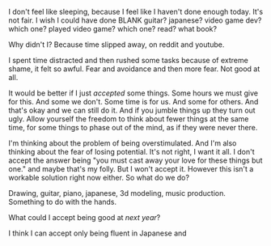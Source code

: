 I don't feel like sleeping, because I feel like I haven't done enough today.
It's not fair. I wish I could have done BLANK
guitar? japanese? video game dev? which one? played video game? which one?  read? what book? 

Why didn't I? Because time slipped away, on reddit and youtube.

I spent time distracted and then rushed some tasks because of extreme shame, it felt so awful. Fear and avoidance and then more fear. Not good at all.

It would be better if I just *accepted* some things. Some hours we must give for this. And some we don't. Some time is for us. And some for others. And that's okay and we can still do it. And if you jumble things up they turn out ugly. Allow yourself the freedom to think about fewer things at the same time, for some things to phase out of the mind, as if they were never there.

I'm thinking about the problem of being overstimulated. And I'm also thinking about the fear of losing potential. It's not right, I want it all. I don't accept the answer being "you must cast away your love for these things but one." and maybe that's my folly. But I won't accept it. However this isn't a workable solution right now either. So what do we do?

Drawing, guitar, piano, japanese, 3d modeling, music production. Something to do with the hands.

What could I accept being good at *next year*?

I think I can accept only being fluent in Japanese and